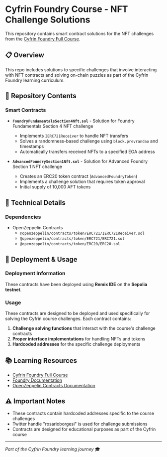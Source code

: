 # Cyfrin Foundry Course - NFT Challenge Solutions

This repository contains smart contract solutions for the NFT challenges from the [Cyfrin Foundry Full Course](https://github.com/Cyfrin/foundry-full-course-cu).

## 📋 Overview

This repo includes solutions to specific challenges that involve interacting with NFT contracts and solving on-chain puzzles as part of the Cyfrin Foundry learning curriculum.

## 📁 Repository Contents

### Smart Contracts

- **`FoundryFundamentalsSection4Nft.sol`** - Solution for Foundry Fundamentals Section 4 NFT challenge
  - Implements `IERC721Receiver` to handle NFT transfers
  - Solves a randomness-based challenge using `block.prevrandao` and timestamps
  - Automatically transfers received NFTs to a specified EOA address

- **`AdvancedFoundrySection1Nft.sol`** - Solution for Advanced Foundry Section 1 NFT challenge
  - Creates an ERC20 token contract (`AdvancedFoundryToken`)
  - Implements a challenge solution that requires token approval
  - Initial supply of 10,000 AFT tokens

## 🔧 Technical Details

### Dependencies
- OpenZeppelin Contracts
  - `@openzeppelin/contracts/token/ERC721/IERC721Receiver.sol`
  - `@openzeppelin/contracts/token/ERC721/ERC721.sol`
  - `@openzeppelin/contracts/token/ERC20/ERC20.sol`

## 🚀 Deployment & Usage

### Deployment Information
These contracts have been deployed using **Remix IDE** on the **Sepolia testnet**. 

### Usage
These contracts are designed to be deployed and used specifically for solving the Cyfrin course challenges. Each contract contains:

1. **Challenge solving functions** that interact with the course's challenge contracts
2. **Proper interface implementations** for handling NFTs and tokens
3. **Hardcoded addresses** for the specific challenge deployments

## 📚 Learning Resources

- [Cyfrin Foundry Full Course](https://github.com/Cyfrin/foundry-full-course-cu)
- [Foundry Documentation](https://book.getfoundry.sh/)
- [OpenZeppelin Contracts Documentation](https://docs.openzeppelin.com/contracts/)

## ⚠️ Important Notes

- These contracts contain hardcoded addresses specific to the course challenges
- Twitter handle "rosarioborgesi" is used for challenge submissions
- Contracts are designed for educational purposes as part of the Cyfrin course

---

*Part of the Cyfrin Foundry learning journey* 🎓
